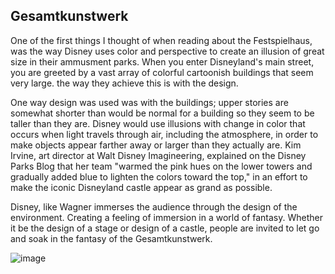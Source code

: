 ## Gesamtkunstwerk
One of the first things I thought of when reading about the Festspielhaus, was the way Disney uses color and perspective to create an illusion of great size in their ammusment parks. When you enter Disneyland's main street, you are greeted by a vast array of colorful cartoonish buildings that seem very large. the way they achieve this is with the design.

One way design was used was with the buildings; upper stories are somewhat shorter than would be normal for a building so they seem to be taller than they are. Disney would use illusions with change in color that occurs when light travels through air, including the atmosphere, in order to make objects appear farther away or larger than they actually are. Kim Irvine, art director at Walt Disney Imagineering, explained on the Disney Parks Blog that her team "warmed the pink hues on the lower towers and gradually added blue to lighten the colors toward the top," in an effort to make the iconic Disneyland castle appear as grand as possible.

Disney, like Wagner immerses the audience through the design of the environment. Creating a feeling of immersion in a world of fantasy. Whether it be the design of a stage or design of a castle, people are invited to let go and soak in the fantasy of the Gesamtkunstwerk.

![image](https://github.com/Vimurua/IDEA-120-responses-Vimurua/assets/156378408/d186006d-1050-4dc3-8d19-5b293fa7295f)
